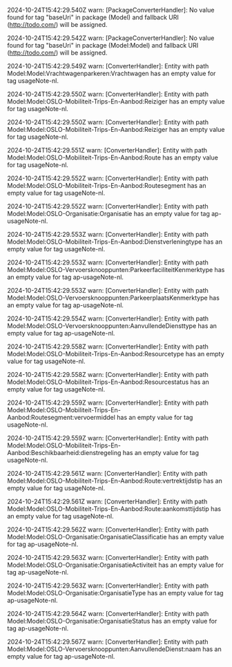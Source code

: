 2024-10-24T15:42:29.540Z warn: [PackageConverterHandler]: No value found for tag "baseUri" in package (Model) and fallback URI (http://todo.com/) will be assigned.

2024-10-24T15:42:29.542Z warn: [PackageConverterHandler]: No value found for tag "baseUri" in package (Model:Model) and fallback URI (http://todo.com/) will be assigned.

2024-10-24T15:42:29.549Z warn: [ConverterHandler]: Entity with path Model:Model:Vrachtwagenparkeren:Vrachtwagen has an empty value for tag usageNote-nl.

2024-10-24T15:42:29.550Z warn: [ConverterHandler]: Entity with path Model:Model:OSLO-Mobiliteit-Trips-En-Aanbod:Reiziger has an empty value for tag usageNote-nl.

2024-10-24T15:42:29.550Z warn: [ConverterHandler]: Entity with path Model:Model:OSLO-Mobiliteit-Trips-En-Aanbod:Reiziger has an empty value for tag usageNote-nl.

2024-10-24T15:42:29.551Z warn: [ConverterHandler]: Entity with path Model:Model:OSLO-Mobiliteit-Trips-En-Aanbod:Route has an empty value for tag usageNote-nl.

2024-10-24T15:42:29.552Z warn: [ConverterHandler]: Entity with path Model:Model:OSLO-Mobiliteit-Trips-En-Aanbod:Routesegment has an empty value for tag usageNote-nl.

2024-10-24T15:42:29.552Z warn: [ConverterHandler]: Entity with path Model:Model:OSLO-Organisatie:Organisatie has an empty value for tag ap-usageNote-nl.

2024-10-24T15:42:29.553Z warn: [ConverterHandler]: Entity with path Model:Model:OSLO-Mobiliteit-Trips-En-Aanbod:Dienstverleningtype has an empty value for tag usageNote-nl.

2024-10-24T15:42:29.553Z warn: [ConverterHandler]: Entity with path Model:Model:OSLO-Vervoersknooppunten:ParkeerfaciliteitKenmerktype has an empty value for tag ap-usageNote-nl.

2024-10-24T15:42:29.553Z warn: [ConverterHandler]: Entity with path Model:Model:OSLO-Vervoersknooppunten:ParkeerplaatsKenmerktype has an empty value for tag ap-usageNote-nl.

2024-10-24T15:42:29.554Z warn: [ConverterHandler]: Entity with path Model:Model:OSLO-Vervoersknooppunten:AanvullendeDiensttype has an empty value for tag ap-usageNote-nl.

2024-10-24T15:42:29.558Z warn: [ConverterHandler]: Entity with path Model:Model:OSLO-Mobiliteit-Trips-En-Aanbod:Resourcetype has an empty value for tag usageNote-nl.

2024-10-24T15:42:29.558Z warn: [ConverterHandler]: Entity with path Model:Model:OSLO-Mobiliteit-Trips-En-Aanbod:Resourcestatus has an empty value for tag usageNote-nl.

2024-10-24T15:42:29.559Z warn: [ConverterHandler]: Entity with path Model:Model:OSLO-Mobiliteit-Trips-En-Aanbod:Routesegment:vervoermiddel has an empty value for tag usageNote-nl.

2024-10-24T15:42:29.559Z warn: [ConverterHandler]: Entity with path Model:Model:OSLO-Mobiliteit-Trips-En-Aanbod:Beschikbaarheid:dienstregeling has an empty value for tag usageNote-nl.

2024-10-24T15:42:29.561Z warn: [ConverterHandler]: Entity with path Model:Model:OSLO-Mobiliteit-Trips-En-Aanbod:Route:vertrektijdstip has an empty value for tag usageNote-nl.

2024-10-24T15:42:29.561Z warn: [ConverterHandler]: Entity with path Model:Model:OSLO-Mobiliteit-Trips-En-Aanbod:Route:aankomsttijdstip has an empty value for tag usageNote-nl.

2024-10-24T15:42:29.562Z warn: [ConverterHandler]: Entity with path Model:Model:OSLO-Organisatie:OrganisatieClassificatie has an empty value for tag ap-usageNote-nl.

2024-10-24T15:42:29.563Z warn: [ConverterHandler]: Entity with path Model:Model:OSLO-Organisatie:OrganisatieActiviteit has an empty value for tag ap-usageNote-nl.

2024-10-24T15:42:29.563Z warn: [ConverterHandler]: Entity with path Model:Model:OSLO-Organisatie:OrganisatieType has an empty value for tag ap-usageNote-nl.

2024-10-24T15:42:29.564Z warn: [ConverterHandler]: Entity with path Model:Model:OSLO-Organisatie:OrganisatieStatus has an empty value for tag ap-usageNote-nl.

2024-10-24T15:42:29.567Z warn: [ConverterHandler]: Entity with path Model:Model:OSLO-Vervoersknooppunten:AanvullendeDienst:naam has an empty value for tag ap-usageNote-nl.

